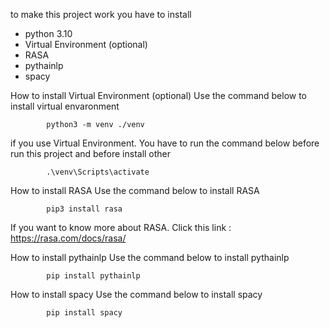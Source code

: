 to make this project work you have to install
- python 3.10
- Virtual Environment (optional)
- RASA
- pythainlp
- spacy

How to install Virtual Environment (optional)
  Use the command below to install virtual envaronment 
  
            python3 -m venv ./venv

  if you use Virtual Environment. You have to run the command below before run this project and before install other

            .\venv\Scripts\activate

How to install RASA
  Use the command below to install RASA

            pip3 install rasa

  If you want to know more about RASA. Click this link : https://rasa.com/docs/rasa/
  
How to install pythainlp
  Use the command below to install pythainlp

            pip install pythainlp

How to install spacy
  Use the command below to install spacy

            pip install spacy
